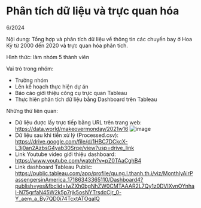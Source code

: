 # Phân tích dữ liệu và trực quan hóa

6/2024

Nội dung: Tổng hợp và phân tích dữ liệu về thông tin các chuyến bay ở Hoa Kỳ từ 2000 đến 2020 và trực quan hóa phân tích.

Hình thức: làm nhóm 5 thành viên

Vai trò trong nhóm:
- Trưởng nhóm
- Lên kế hoạch thực hiện dự án
- Báo cáo giới thiệu công cụ trực quan Tableau
- Thực hiên phân tích dữ liệu bằng Dashboard trên Tableau

Những thứ liên quan:
- Dữ liệu được lấy trực tiếp bằng URL trên trang web: https://data.world/makeovermonday/2021w16
  ![image](https://github.com/user-attachments/assets/6c8fadbe-5bb3-4db1-8eaa-877f454cfc6b)
- Dữ liệu sau khi tiền xử lý (Processed.csv): https://drive.google.com/file/d/1HBC7DCkcX-L3j0an2AzbsG4yab30Srqe/view?usp=drive_link
- Link Youtube video giới thiệu dashboard: https://www.youtube.com/watch?v=pZ0TAaCghB4
- Link dashboard Tableau Public: https://public.tableau.com/app/profile/qu.ng.l.thanh.th.i/viz/MonthlyAirPassengersinAmerica_17186343365110/Dashboard4?publish=yes&fbclid=IwZXh0bgNhZW0CMTAAAR2L7Qy1z0DVIXvnOYnhaI-N75grfaN45W2k5p7rjk5osNYTrsdcCjr_0-Y_aem_a_By7QD0i74TcxtATOqaIQ
